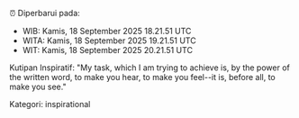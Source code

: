 ⏰ Diperbarui pada:
- WIB: Kamis, 18 September 2025 18.21.51 UTC
- WITA: Kamis, 18 September 2025 19.21.51 UTC
- WIT: Kamis, 18 September 2025 20.21.51 UTC

Kutipan Inspiratif:
"My task, which I am trying to achieve is, by the power of the written word, to make you hear, to make you feel--it is, before all, to make you see."


Kategori: inspirational


